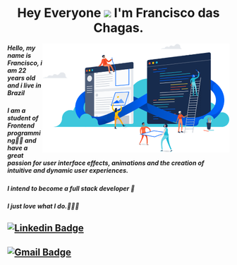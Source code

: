 <h1 align="center"> Hey Everyone <img src="https://raw.githubusercontent.com/kaueMarques/kaueMarques/master/hi.gif" width="35px"> I'm Francisco das Chagas.</h1>

<img align="right" src="https://github.com/francisco-das-chagas/francisco-das-chagas/blob/e7be76ec5fee9e0a14f24afc3782ad29754b1449/image.png" width="425"/>

##### Hello, my name is Francisco, i am 22 years old and i live in Brazil
##### I am a student of Frontend programming👨‍💻 and have a great passion for user interface effects, animations and the creation of intuitive and dynamic user experiences.
##### I intend to become a full stack developer 🎯
##### I just love what I do.💙💙💙 
 
## [![Linkedin Badge](https://img.shields.io/badge/-LinkedIn-blue?style=flat-square&logo=Linkedin&logoColor=white&link=https://www.linkedin.com/in/f-chagas-dutra/)](https://www.linkedin.com/in/f-chagas-dutra/)
## [![Gmail Badge](https://img.shields.io/badge/-Gmail-c14438?style=flat-square&logo=Gmail&logoColor=white&link=mailto:f.chagasdutra18@gmail.com)](mailto:f.chagasdutra18@gmail.com)

  
